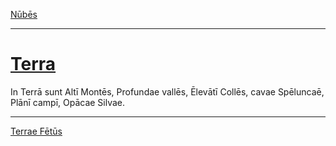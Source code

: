 [Nūbēs](../008-nubes/008-nubes.md)

---

# [Terra](https://www.archive.org/stream/cu31924032499455#page/n52/mode/1up)

In Terrā sunt Altī Montēs, Profundae vallēs, Ēlevātī Collēs, cavae Spēluncaē, Plānī campī, Opācae Silvae.

---

[Terrae Fētūs](../010-terrae-fetus/010-terrae-fetus.md)
